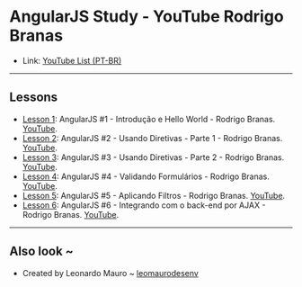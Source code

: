 # AngularJS Study - YouTube Rodrigo Branas

- Link: [YouTube List (PT-BR)](https://www.youtube.com/watch?v=_y7rKxqPoyg&list=PLQCmSnNFVYnTD5p2fR4EXmtlR6jQJMbPb)

---
## Lessons

- [Lesson 1](lesson/lesson-1/): AngularJS #1 - Introdução e Hello World - Rodrigo Branas. [YouTube](https://youtu.be/_y7rKxqPoyg).
- [Lesson 2](lesson/lesson-2/): AngularJS #2 - Usando Diretivas - Parte 1 - Rodrigo Branas. [YouTube](https://youtu.be/dCWkeFBCPnA).
- [Lesson 3](lesson/lesson-3/): AngularJS #3 - Usando Diretivas - Parte 2 - Rodrigo Branas. [YouTube](https://youtu.be/VcF7SySRkHs).
- [Lesson 4](lesson/lesson-4/): AngularJS #4 - Validando Formulários - Rodrigo Branas. [YouTube](https://youtu.be/HDjpIT2TLP0).
- [Lesson 5](lesson/lesson-5/): AngularJS #5 - Aplicando Filtros - Rodrigo Branas. [YouTube](https://youtu.be/v3Avc87ZOlw).
- [Lesson 6](lesson/lesson-6/): AngularJS #6 - Integrando com o back-end por AJAX - Rodrigo Branas. [YouTube](https://youtu.be/VU38CEVwPck).
    
---
## Also look ~

- Created by Leonardo Mauro ~ [leomaurodesenv](https://github.com/leomaurodesenv/)
